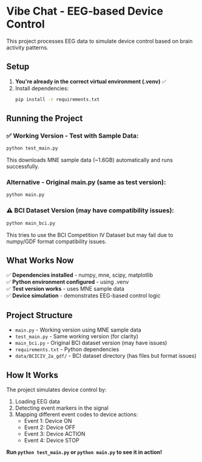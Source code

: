 # Vibe Chat - EEG-based Device Control

This project processes EEG data to simulate device control based on brain activity patterns.

## Setup

1. **You're already in the correct virtual environment (.venv)** ✅
2. Install dependencies:
   ```sh
   pip install -r requirements.txt
   ```

## Running the Project

### ✅ Working Version - Test with Sample Data:
```sh
python test_main.py
```
This downloads MNE sample data (~1.6GB) automatically and runs successfully.

### Alternative - Original main.py (same as test version):
```sh
python main.py
```

### ⚠️ BCI Dataset Version (may have compatibility issues):
```sh
python main_bci.py
```
This tries to use the BCI Competition IV Dataset but may fail due to numpy/GDF format compatibility issues.

## What Works Now

✅ **Dependencies installed** - numpy, mne, scipy, matplotlib  
✅ **Python environment configured** - using .venv  
✅ **Test version works** - uses MNE sample data  
✅ **Device simulation** - demonstrates EEG-based control logic  

## Project Structure
- `main.py` - Working version using MNE sample data
- `test_main.py` - Same working version (for clarity)
- `main_bci.py` - Original BCI dataset version (may have issues)
- `requirements.txt` - Python dependencies
- `data/BCICIV_2a_gdf/` - BCI dataset directory (has files but format issues)

## How It Works
The project simulates device control by:
1. Loading EEG data
2. Detecting event markers in the signal
3. Mapping different event codes to device actions:
   - Event 1: Device ON
   - Event 2: Device OFF  
   - Event 3: Device ACTION
   - Event 4: Device STOP

**Run `python test_main.py` or `python main.py` to see it in action!**
